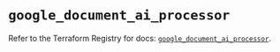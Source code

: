 # `google_document_ai_processor`

Refer to the Terraform Registry for docs: [`google_document_ai_processor`](https://registry.terraform.io/providers/hashicorp/google/6.38.0/docs/resources/document_ai_processor).
